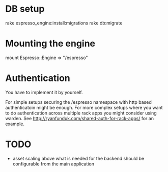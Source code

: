 DB setup
========

rake espresso_engine:install:migrations
rake db:migrate


Mounting the engine
===================

mount Espresso::Engine => "/espresso"


Authentication
==============

You have to implement it by yourself.

For simple setups securing the /espresso namespace with http based authenticatoin
might be enough. For more complex setups where you want to do authentication across multiple
rack apps you might consider using warden. See http://ryanfunduk.com/shared-auth-for-rack-apps/
for an example.

TODO
====

- asset scaling above what is needed for the backend should be configurable
  from the main application
